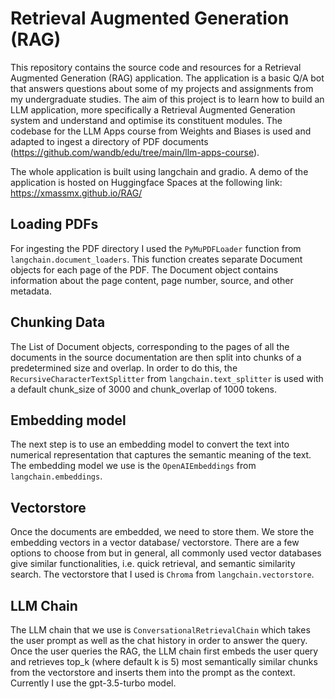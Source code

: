 # Retrieval Augmented Generation (RAG)

This repository contains the source code and resources for a Retrieval Augmented Generation (RAG) application. The application is a basic Q/A bot that answers questions about some of my projects and assignments from my undergraduate studies. The aim of this project is to learn how to build an LLM application, more specifically a Retrieval Augmented Generation system and understand and optimise its constituent modules.
The codebase for the LLM Apps course from Weights and Biases is used and adapted to ingest a directory of PDF documents (https://github.com/wandb/edu/tree/main/llm-apps-course).


The whole application is built using langchain and gradio. A demo of the application is hosted on Huggingface Spaces at the following link: https://xmassmx.github.io/RAG/



## Loading PDFs
For ingesting the PDF directory I used the `PyMuPDFLoader` function from `langchain.document_loaders`. This function creates separate Document objects for each page of the PDF. The Document object contains information about the page content, page number, source, and other metadata. 


## Chunking Data
The List of Document objects, corresponding to the pages of all the documents in the source documentation are then split into chunks of a predetermined size and overlap. In order to do this, the `RecursiveCharacterTextSplitter` from `langchain.text_splitter` is used with a default chunk_size of 3000 and chunk_overlap of 1000 tokens.


## Embedding model
The next step is to use an embedding model to convert the text into numerical representation that captures the semantic meaning of the text. The embedding model we use is the `OpenAIEmbeddings` from `langchain.embeddings`.


## Vectorstore
Once the documents are embedded, we need to store them. We store the embedding vectors in a vector database/ vectorstore. There are a few options to choose from but in general, all commonly used vector databases give similar functionalities, i.e. quick retrieval, and semantic similarity search. 
The vectorstore that I used is `Chroma` from `langchain.vectorstore`. 

## LLM Chain
The LLM chain that we use is `ConversationalRetrievalChain` which takes the user prompt as well as the chat history in order to answer the query. Once the user queries the RAG, the LLM chain first embeds the user query and retrieves top_k (where default k is 5) most semantically similar chunks from the vectorstore and inserts them into the prompt as the context. Currently I use the gpt-3.5-turbo model. 
